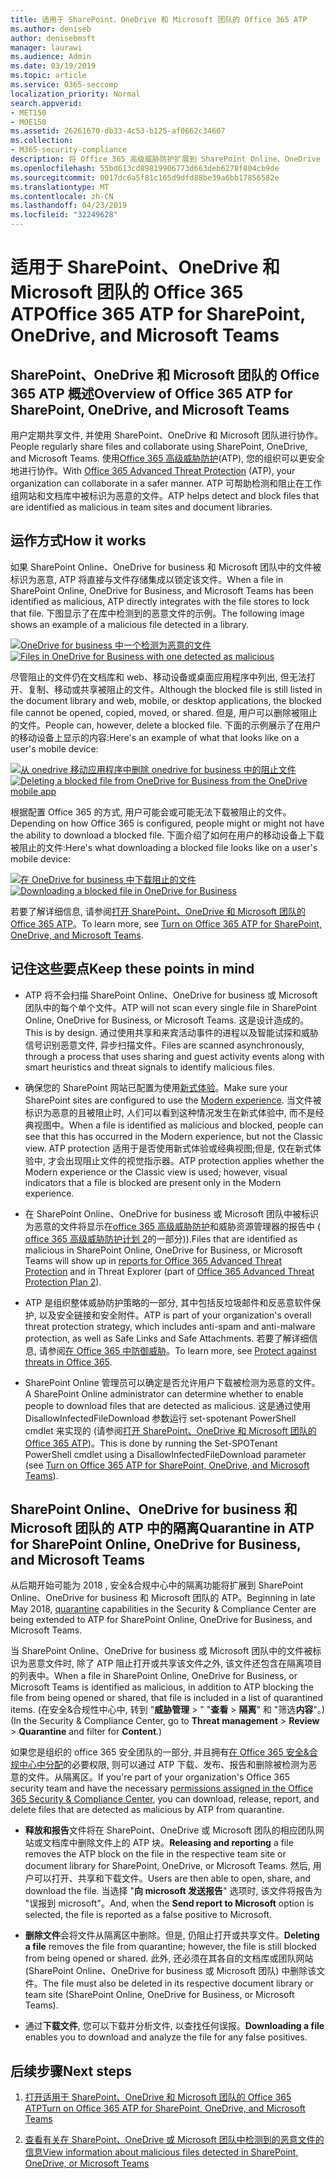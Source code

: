 ```yaml
---
title: 适用于 SharePoint、OneDrive 和 Microsoft 团队的 Office 365 ATP
ms.author: deniseb
author: denisebmsft
manager: laurawi
ms.audience: Admin
ms.date: 03/19/2019
ms.topic: article
ms.service: O365-seccomp
localization_priority: Normal
search.appverid:
- MET150
- MOE150
ms.assetid: 26261670-db33-4c53-b125-af0662c34607
ms.collection:
- M365-security-compliance
description: 将 Office 365 高级威胁防护扩展到 SharePoint Online、OneDrive for business 和 Microsoft 团队中的文件, 为您的组织启用更安全的协作。
ms.openlocfilehash: 55bd613cd89819906773d663deb6278f804cb9de
ms.sourcegitcommit: 0017dc6a5f81c165d9dfd88be39a6bb17856582e
ms.translationtype: MT
ms.contentlocale: zh-CN
ms.lasthandoff: 04/23/2019
ms.locfileid: "32249628"
---
```

# <a name="office-365-atp-for-sharepoint-onedrive-and-microsoft-teams"></a><span data-ttu-id="1463b-103">适用于 SharePoint、OneDrive 和 Microsoft 团队的 Office 365 ATP</span><span class="sxs-lookup"><span data-stu-id="1463b-103">Office 365 ATP for SharePoint, OneDrive, and Microsoft Teams</span></span>

## <a name="overview-of-office-365-atp-for-sharepoint-onedrive-and-microsoft-teams"></a><span data-ttu-id="1463b-104">SharePoint、OneDrive 和 Microsoft 团队的 Office 365 ATP 概述</span><span class="sxs-lookup"><span data-stu-id="1463b-104">Overview of Office 365 ATP for SharePoint, OneDrive, and Microsoft Teams</span></span>

<span data-ttu-id="1463b-105">用户定期共享文件, 并使用 SharePoint、OneDrive 和 Microsoft 团队进行协作。</span><span class="sxs-lookup"><span data-stu-id="1463b-105">People regularly share files and collaborate using SharePoint, OneDrive, and Microsoft Teams.</span></span> <span data-ttu-id="1463b-106">使用[Office 365 高级威胁防护](office-365-atp.md)(ATP), 您的组织可以更安全地进行协作。</span><span class="sxs-lookup"><span data-stu-id="1463b-106">With [Office 365 Advanced Threat Protection](office-365-atp.md) (ATP), your organization can collaborate in a safer manner.</span></span> <span data-ttu-id="1463b-107">ATP 可帮助检测和阻止在工作组网站和文档库中被标识为恶意的文件。</span><span class="sxs-lookup"><span data-stu-id="1463b-107">ATP helps detect and block files that are identified as malicious in team sites and document libraries.</span></span>  
  
## <a name="how-it-works"></a><span data-ttu-id="1463b-108">运作方式</span><span class="sxs-lookup"><span data-stu-id="1463b-108">How it works</span></span>

<span data-ttu-id="1463b-109">如果 SharePoint Online、OneDrive for business 和 Microsoft 团队中的文件被标识为恶意, ATP 将直接与文件存储集成以锁定该文件。</span><span class="sxs-lookup"><span data-stu-id="1463b-109">When a file in SharePoint Online, OneDrive for Business, and Microsoft Teams has been identified as malicious, ATP directly integrates with the file stores to lock that file.</span></span> <span data-ttu-id="1463b-110">下图显示了在库中检测到的恶意文件的示例。</span><span class="sxs-lookup"><span data-stu-id="1463b-110">The following image shows an example of a malicious file detected in a library.</span></span>
  
<span data-ttu-id="1463b-111">[![OneDrive for business 中一个检测为恶意的文件](media/2bba71cc-7ad1-4799-8b9d-d56f923db3a7.png)](https://support.office.com/article/01e902ad-a903-4e0f-b093-1e1ac0c37ad2)</span><span class="sxs-lookup"><span data-stu-id="1463b-111">[![Files in OneDrive for Business with one detected as malicious](media/2bba71cc-7ad1-4799-8b9d-d56f923db3a7.png)](https://support.office.com/article/01e902ad-a903-4e0f-b093-1e1ac0c37ad2)</span></span>
  
<span data-ttu-id="1463b-112">尽管阻止的文件仍在文档库和 web、移动设备或桌面应用程序中列出, 但无法打开、复制、移动或共享被阻止的文件。</span><span class="sxs-lookup"><span data-stu-id="1463b-112">Although the blocked file is still listed in the document library and web, mobile, or desktop applications, the blocked file cannot be opened, copied, moved, or shared.</span></span> <span data-ttu-id="1463b-113">但是, 用户可以删除被阻止的文件。</span><span class="sxs-lookup"><span data-stu-id="1463b-113">People can, however, delete a blocked file.</span></span> <span data-ttu-id="1463b-114">下面的示例展示了在用户的移动设备上显示的内容:</span><span class="sxs-lookup"><span data-stu-id="1463b-114">Here's an example of what that looks like on a user's mobile device:</span></span>
  
<span data-ttu-id="1463b-115">[![从 onedrive 移动应用程序中删除 onedrive for business 中的阻止文件](media/cb1c1705-fd0a-45b8-9a26-c22503011d54.png)](https://support.office.com/article/01e902ad-a903-4e0f-b093-1e1ac0c37ad2)</span><span class="sxs-lookup"><span data-stu-id="1463b-115">[![Deleting a blocked file from OneDrive for Business from the OneDrive mobile app](media/cb1c1705-fd0a-45b8-9a26-c22503011d54.png)](https://support.office.com/article/01e902ad-a903-4e0f-b093-1e1ac0c37ad2)</span></span>
  
<span data-ttu-id="1463b-116">根据配置 Office 365 的方式, 用户可能会或可能无法下载被阻止的文件。</span><span class="sxs-lookup"><span data-stu-id="1463b-116">Depending on how Office 365 is configured, people might or might not have the ability to download a blocked file.</span></span> <span data-ttu-id="1463b-117">下面介绍了如何在用户的移动设备上下载被阻止的文件:</span><span class="sxs-lookup"><span data-stu-id="1463b-117">Here's what downloading a blocked file looks like on a user's mobile device:</span></span>
  
<span data-ttu-id="1463b-118">[![在 OneDrive for business 中下载阻止的文件](media/be288a82-bdd8-4371-93d8-1783db3b61bc.png)](https://support.office.com/article/01e902ad-a903-4e0f-b093-1e1ac0c37ad2)</span><span class="sxs-lookup"><span data-stu-id="1463b-118">[![Downloading a blocked file in OneDrive for Business](media/be288a82-bdd8-4371-93d8-1783db3b61bc.png)](https://support.office.com/article/01e902ad-a903-4e0f-b093-1e1ac0c37ad2)</span></span>
  
<span data-ttu-id="1463b-119">若要了解详细信息, 请参阅[打开 SharePoint、OneDrive 和 Microsoft 团队的 Office 365 ATP](turn-on-atp-for-spo-odb-and-teams.md)。</span><span class="sxs-lookup"><span data-stu-id="1463b-119">To learn more, see [Turn on Office 365 ATP for SharePoint, OneDrive, and Microsoft Teams](turn-on-atp-for-spo-odb-and-teams.md).</span></span>
  
## <a name="keep-these-points-in-mind"></a><span data-ttu-id="1463b-120">记住这些要点</span><span class="sxs-lookup"><span data-stu-id="1463b-120">Keep these points in mind</span></span>

- <span data-ttu-id="1463b-121">ATP 将不会扫描 SharePoint Online、OneDrive for business 或 Microsoft 团队中的每个单个文件。</span><span class="sxs-lookup"><span data-stu-id="1463b-121">ATP will not scan every single file in SharePoint Online, OneDrive for Business, or Microsoft Teams.</span></span> <span data-ttu-id="1463b-122">这是设计造成的。</span><span class="sxs-lookup"><span data-stu-id="1463b-122">This is by design.</span></span> <span data-ttu-id="1463b-123">通过使用共享和来宾活动事件的进程以及智能试探和威胁信号识别恶意文件, 异步扫描文件。</span><span class="sxs-lookup"><span data-stu-id="1463b-123">Files are scanned asynchronously, through a process that uses sharing and guest activity events along with smart heuristics and threat signals to identify malicious files.</span></span>

- <span data-ttu-id="1463b-124">确保您的 SharePoint 网站已配置为使用[新式体验](https://docs.microsoft.com/sharepoint/guide-to-sharepoint-modern-experience)。</span><span class="sxs-lookup"><span data-stu-id="1463b-124">Make sure your SharePoint sites are configured to use the [Modern experience](https://docs.microsoft.com/sharepoint/guide-to-sharepoint-modern-experience).</span></span> <span data-ttu-id="1463b-125">当文件被标识为恶意的且被阻止时, 人们可以看到这种情况发生在新式体验中, 而不是经典视图中。</span><span class="sxs-lookup"><span data-stu-id="1463b-125">When a file is identified as malicious and blocked, people can see that this has occurred in the Modern experience, but not the Classic view.</span></span> <span data-ttu-id="1463b-126">ATP protection 适用于是否使用新式体验或经典视图;但是, 仅在新式体验中, 才会出现阻止文件的视觉指示器。</span><span class="sxs-lookup"><span data-stu-id="1463b-126">ATP protection applies whether the Modern experience or the Classic view is used; however, visual indicators that a file is blocked are present only in the Modern experience.</span></span>
    
- <span data-ttu-id="1463b-127">在 SharePoint Online、OneDrive for business 或 Microsoft 团队中被标识为恶意的文件将显示在[office 365 高级威胁防护](view-reports-for-atp.md)和威胁资源管理器的报告中 ( [office 365 高级威胁防护计划 2](office-365-ti.md)的一部分)).</span><span class="sxs-lookup"><span data-stu-id="1463b-127">Files that are identified as malicious in SharePoint Online, OneDrive for Business, or Microsoft Teams will show up in [reports for Office 365 Advanced Threat Protection](view-reports-for-atp.md) and in Threat Explorer (part of [Office 365 Advanced Threat Protection Plan 2](office-365-ti.md)).</span></span>
    
- <span data-ttu-id="1463b-128">ATP 是组织整体威胁防护策略的一部分, 其中包括反垃圾邮件和反恶意软件保护, 以及安全链接和安全附件。</span><span class="sxs-lookup"><span data-stu-id="1463b-128">ATP is part of your organization's overall threat protection strategy, which includes anti-spam and anti-malware protection, as well as Safe Links and Safe Attachments.</span></span> <span data-ttu-id="1463b-129">若要了解详细信息, 请参阅[在 Office 365 中防御威胁](protect-against-threats.md)。</span><span class="sxs-lookup"><span data-stu-id="1463b-129">To learn more, see [Protect against threats in Office 365](protect-against-threats.md).</span></span>
    
- <span data-ttu-id="1463b-130">SharePoint Online 管理员可以确定是否允许用户下载被检测为恶意的文件。</span><span class="sxs-lookup"><span data-stu-id="1463b-130">A SharePoint Online administrator can determine whether to enable people to download files that are detected as malicious.</span></span> <span data-ttu-id="1463b-131">这是通过使用 DisallowInfectedFileDownload 参数运行 set-spotenant PowerShell cmdlet 来实现的 (请参阅[打开 SharePoint、OneDrive 和 Microsoft 团队的 Office 365 ATP](turn-on-atp-for-spo-odb-and-teams.md))。</span><span class="sxs-lookup"><span data-stu-id="1463b-131">This is done by running the Set-SPOTenant PowerShell cmdlet using a DisallowInfectedFileDownload parameter (see [Turn on Office 365 ATP for SharePoint, OneDrive, and Microsoft Teams](turn-on-atp-for-spo-odb-and-teams.md)).</span></span>
    
## <a name="quarantine-in-atp-for-sharepoint-online-onedrive-for-business-and-microsoft-teams"></a><span data-ttu-id="1463b-132">SharePoint Online、OneDrive for business 和 Microsoft 团队的 ATP 中的隔离</span><span class="sxs-lookup"><span data-stu-id="1463b-132">Quarantine in ATP for SharePoint Online, OneDrive for Business, and Microsoft Teams</span></span>

 <span data-ttu-id="1463b-133">从后期开始可能为 2018 [](quarantine-email-messages.md) , 安全&amp;合规中心中的隔离功能将扩展到 SharePoint Online、OneDrive for business 和 Microsoft 团队的 ATP。</span><span class="sxs-lookup"><span data-stu-id="1463b-133">Beginning in late May 2018, [quarantine](quarantine-email-messages.md) capabilities in the Security &amp; Compliance Center are being extended to ATP for SharePoint Online, OneDrive for Business, and Microsoft Teams.</span></span>
  
<span data-ttu-id="1463b-134">当 SharePoint Online、OneDrive for business 或 Microsoft 团队中的文件被标识为恶意文件时, 除了 ATP 阻止打开或共享该文件之外, 该文件还包含在隔离项目的列表中。</span><span class="sxs-lookup"><span data-stu-id="1463b-134">When a file in SharePoint Online, OneDrive for Business, or Microsoft Teams is identified as malicious, in addition to ATP blocking the file from being opened or shared, that file is included in a list of quarantined items.</span></span> <span data-ttu-id="1463b-135">(在安全&amp;合规性中心中, 转到 "**威胁管理** \> " "**查看** \> **隔离**" 和 "筛选**内容**"。)</span><span class="sxs-lookup"><span data-stu-id="1463b-135">(In the Security &amp; Compliance Center, go to **Threat management** \> **Review** \> **Quarantine** and filter for **Content**.)</span></span> 
  
<span data-ttu-id="1463b-136">如果您是组织的 office 365 安全团队的一部分, 并且拥有[在 Office 365 安全&amp;合规中心中分配](permissions-in-the-security-and-compliance-center.md)的必要权限, 则可以通过 ATP 下载、发布、报告和删除被检测为恶意的文件。从隔离区。</span><span class="sxs-lookup"><span data-stu-id="1463b-136">If you're part of your organization's Office 365 security team and have the necessary [permissions assigned in the Office 365 Security &amp; Compliance Center](permissions-in-the-security-and-compliance-center.md), you can download, release, report, and delete files that are detected as malicious by ATP from quarantine.</span></span>
  
- <span data-ttu-id="1463b-137">**释放和报告**文件将在 SharePoint、OneDrive 或 Microsoft 团队的相应团队网站或文档库中删除文件上的 ATP 块。</span><span class="sxs-lookup"><span data-stu-id="1463b-137">**Releasing and reporting** a file removes the ATP block on the file in the respective team site or document library for SharePoint, OneDrive, or Microsoft Teams.</span></span> <span data-ttu-id="1463b-138">然后, 用户可以打开、共享和下载文件。</span><span class="sxs-lookup"><span data-stu-id="1463b-138">Users are then able to open, share, and download the file.</span></span> <span data-ttu-id="1463b-139">当选择 "**向 microsoft 发送报告**" 选项时, 该文件将报告为 "误报到 microsoft"。</span><span class="sxs-lookup"><span data-stu-id="1463b-139">And, when the **Send report to Microsoft** option is selected, the file is reported as a false positive to Microsoft.</span></span> 
    
- <span data-ttu-id="1463b-140">**删除文件**会将文件从隔离区中删除。但是, 仍阻止打开或共享文件。</span><span class="sxs-lookup"><span data-stu-id="1463b-140">**Deleting a file** removes the file from quarantine; however, the file is still blocked from being opened or shared.</span></span> <span data-ttu-id="1463b-141">此外, 还必须在其各自的文档库或团队网站 (SharePoint Online、OneDrive for business 或 Microsoft 团队) 中删除该文件。</span><span class="sxs-lookup"><span data-stu-id="1463b-141">The file must also be deleted in its respective document library or team site (SharePoint Online, OneDrive for Business, or Microsoft Teams).</span></span> 
    
- <span data-ttu-id="1463b-142">通过**下载文件**, 您可以下载并分析文件, 以查找任何误报。</span><span class="sxs-lookup"><span data-stu-id="1463b-142">**Downloading a file** enables you to download and analyze the file for any false positives.</span></span> 
    
## <a name="next-steps"></a><span data-ttu-id="1463b-143">后续步骤</span><span class="sxs-lookup"><span data-stu-id="1463b-143">Next steps</span></span>

1. [<span data-ttu-id="1463b-144">打开适用于 SharePoint、OneDrive 和 Microsoft 团队的 Office 365 ATP</span><span class="sxs-lookup"><span data-stu-id="1463b-144">Turn on Office 365 ATP for SharePoint, OneDrive, and Microsoft Teams</span></span>](turn-on-atp-for-spo-odb-and-teams.md)
    
2. [<span data-ttu-id="1463b-145">查看有关在 SharePoint、OneDrive 或 Microsoft 团队中检测到的恶意文件的信息</span><span class="sxs-lookup"><span data-stu-id="1463b-145">View information about malicious files detected in SharePoint, OneDrive, or Microsoft Teams</span></span>](malicious-files-detected-in-spo-odb-or-teams.md)
    
